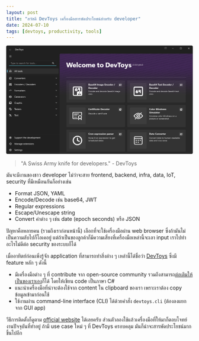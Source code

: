 ```yaml
---
layout: post
title: "สวัสดี DevToys เครื่องมือสารพัดประโยชน์สำหรับ developer"
date: 2024-07-10
tags: [devtoys, productivity, tools]
---
```


![DevToys](/assets/2024-07-10-devtoys.png)

> "A Swiss Army knife for developers." - DevToys

มันจะมีงานของชาว developer ไม่ว่าจะสาย frontend, backend, infra, data, IoT, security ที่มีเหมือนกันก็อย่างเช่น

- Format JSON, YAML
- Encode/Decode เช่น base64, JWT
- Regular expressions
- Escape/Unescape string
- Convert ค่าต่าง ๆ เช่น date (epoch seconds) หรือ JSON

ปัญหาคือหลายคน (รวมถึงเราก่อนหน้านี้) เลือกที่จะใช้เครื่องมือผ่าน web browser ซึ่งถ้ามันไม่เป็นความลับไปก็โอเคอยู่ แต่ถ้าเป็นของลูกค้าก็มีความเสี่ยงที่เครื่องมือเหล่านี้จะเอา input เราไปทำอะไรไม่ดีต่อ security ของระบบก็ได้  

เมื่ออาทิตย์ก่อนเพิ่งรู้จัก application ที่สามารถทำสิ่งต่าง ๆ เหล่านี้ได้ชื่อว่า [DevToys](https://github.com/DevToys-app/DevToys) ซึ่งมี feature หลัก ๆ ดังนี้

- มีเครื่องมือต่าง ๆ ที่ contribute จาก open-source community รวมถึงสามารถ[ต่อเติมให้เป็นของเราเอง](https://devtoys.app/doc/articles/extension-development/getting-started/create-an-extension.html?tabs=rider)ก็ได้ โดยให้เขียน code เป็นภาษา C#
- แนะนำเครื่องมือที่น่าจะต้องใช้จาก content ใน clipboard ของเรา เพราะเราต้อง copy ข้อมูลเข้ามาก่อนใช้
- ใช้งานผ่าน command-line interface (CLI) ได้ด้วยคำสั่ง `devtoys.cli` (ต้องลงแยกจาก GUI app)

วีธีการติดตั้งก็ดูตาม [official website](https://devtoys.app/download) ได้เลยครับ ส่วนตัวลองใช้แล้วเครื่องมือที่ให้มาก็ตอบโจทย์งานปัจจุบันที่ทำอยู่ ถ้ามี use case ใหม่ ๆ ที่ DevToys ครอบคลุม มันก็น่าจะสารพัดประโยชน์มากขึ้นไปอีก
